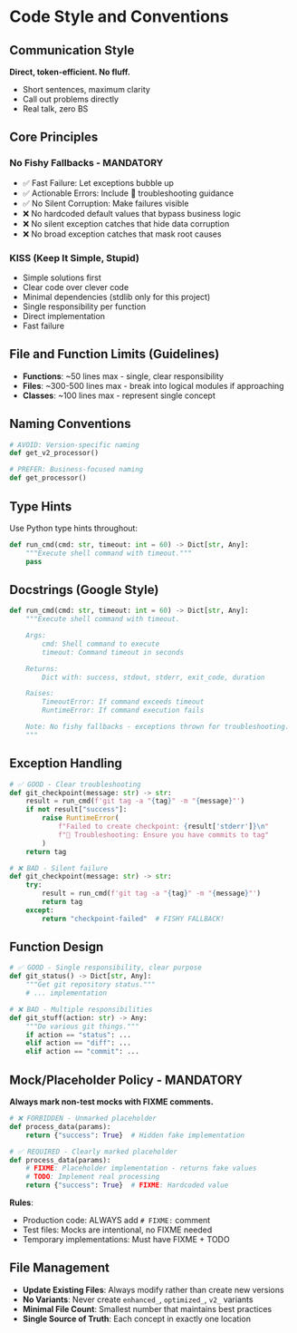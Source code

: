 # Code Style and Conventions

## Communication Style
**Direct, token-efficient. No fluff.**
- Short sentences, maximum clarity
- Call out problems directly
- Real talk, zero BS

## Core Principles

### No Fishy Fallbacks - MANDATORY
- ✅ Fast Failure: Let exceptions bubble up
- ✅ Actionable Errors: Include 🔧 troubleshooting guidance
- ✅ No Silent Corruption: Make failures visible
- ❌ No hardcoded default values that bypass business logic
- ❌ No silent exception catches that hide data corruption
- ❌ No broad exception catches that mask root causes

### KISS (Keep It Simple, Stupid)
- Simple solutions first
- Clear code over clever code
- Minimal dependencies (stdlib only for this project)
- Single responsibility per function
- Direct implementation
- Fast failure

## File and Function Limits (Guidelines)
- **Functions**: ~50 lines max - single, clear responsibility
- **Files**: ~300-500 lines max - break into logical modules if approaching
- **Classes**: ~100 lines max - represent single concept

## Naming Conventions
```python
# AVOID: Version-specific naming
def get_v2_processor()

# PREFER: Business-focused naming
def get_processor()
```

## Type Hints
Use Python type hints throughout:
```python
def run_cmd(cmd: str, timeout: int = 60) -> Dict[str, Any]:
    """Execute shell command with timeout."""
    pass
```

## Docstrings (Google Style)
```python
def run_cmd(cmd: str, timeout: int = 60) -> Dict[str, Any]:
    """Execute shell command with timeout.

    Args:
        cmd: Shell command to execute
        timeout: Command timeout in seconds

    Returns:
        Dict with: success, stdout, stderr, exit_code, duration

    Raises:
        TimeoutError: If command exceeds timeout
        RuntimeError: If command execution fails

    Note: No fishy fallbacks - exceptions thrown for troubleshooting.
    """
```

## Exception Handling
```python
# ✅ GOOD - Clear troubleshooting
def git_checkpoint(message: str) -> str:
    result = run_cmd(f'git tag -a "{tag}" -m "{message}"')
    if not result["success"]:
        raise RuntimeError(
            f"Failed to create checkpoint: {result['stderr']}\n"
            f"🔧 Troubleshooting: Ensure you have commits to tag"
        )
    return tag

# ❌ BAD - Silent failure
def git_checkpoint(message: str) -> str:
    try:
        result = run_cmd(f'git tag -a "{tag}" -m "{message}"')
        return tag
    except:
        return "checkpoint-failed"  # FISHY FALLBACK!
```

## Function Design
```python
# ✅ GOOD - Single responsibility, clear purpose
def git_status() -> Dict[str, Any]:
    """Get git repository status."""
    # ... implementation

# ❌ BAD - Multiple responsibilities
def git_stuff(action: str) -> Any:
    """Do various git things."""
    if action == "status": ...
    elif action == "diff": ...
    elif action == "commit": ...
```

## Mock/Placeholder Policy - MANDATORY
**Always mark non-test mocks with FIXME comments.**

```python
# ❌ FORBIDDEN - Unmarked placeholder
def process_data(params):
    return {"success": True}  # Hidden fake implementation

# ✅ REQUIRED - Clearly marked placeholder
def process_data(params):
    # FIXME: Placeholder implementation - returns fake values
    # TODO: Implement real processing
    return {"success": True}  # FIXME: Hardcoded value
```

**Rules**:
- Production code: ALWAYS add `# FIXME:` comment
- Test files: Mocks are intentional, no FIXME needed
- Temporary implementations: Must have FIXME + TODO

## File Management
- **Update Existing Files**: Always modify rather than create new versions
- **No Variants**: Never create `enhanced_`, `optimized_`, `v2_` variants
- **Minimal File Count**: Smallest number that maintains best practices
- **Single Source of Truth**: Each concept in exactly one location